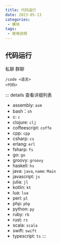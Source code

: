 ```yaml
---
title: 代码运行
date: 2023-05-13
categories:
 - 模块
tags:
 - 使用说明
---
```


## 代码运行
<ClientOnly><p><span class="span-friend">私聊</span> <span class="span-group">群聊</span></p></ClientOnly>

```
/code <语言>
<代码>
```
::: details 查看详细列表
* assembly: `asm`
* bash：`sh`
* c: `c`
* clojure: `clj`
* coffeescript: `coffe`
* cpp: `cpp`
* csharp: `cs`
* erlang: `erl`
* fsharp: `fs`
* go: `go`
* groovy: `groovy`
* haskell: `hs`
* java: `java`, `name`: `Main`
* javascript: `js`
* julia: `jl`
* kotlin: `kt`
* lua: `lua`
* perl: `pl`
* php: `php`
* python: `py`
* ruby: `rb`
* rust: `rs`
* scala: `scala`
* swift: `swift`
* typescript: `ts`
:::
